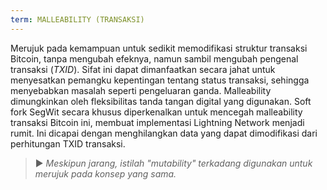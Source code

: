 ```yaml
---
term: MALLEABILITY (TRANSAKSI)
---
```


Merujuk pada kemampuan untuk sedikit memodifikasi struktur transaksi Bitcoin, tanpa mengubah efeknya, namun sambil mengubah pengenal transaksi (*TXID*). Sifat ini dapat dimanfaatkan secara jahat untuk menyesatkan pemangku kepentingan tentang status transaksi, sehingga menyebabkan masalah seperti pengeluaran ganda. Malleability dimungkinkan oleh fleksibilitas tanda tangan digital yang digunakan. Soft fork SegWit secara khusus diperkenalkan untuk mencegah malleability transaksi Bitcoin ini, membuat implementasi Lightning Network menjadi rumit. Ini dicapai dengan menghilangkan data yang dapat dimodifikasi dari perhitungan TXID transaksi.

> ► *Meskipun jarang, istilah "mutability" terkadang digunakan untuk merujuk pada konsep yang sama.*